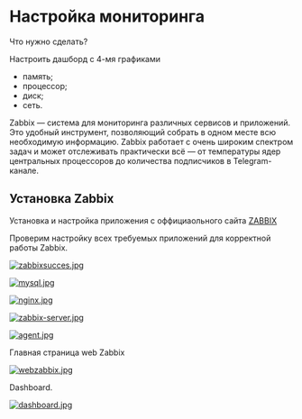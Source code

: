 # Настройка мониторинга
Что нужно сделать?

Настроить дашборд с 4-мя графиками

 - память;
 - процессор;
 - диск;
 - сеть.
  
Zabbix — система для мониторинга различных сервисов и приложений. Это удобный инструмент, позволяющий собрать в одном месте всю необходимую информацию. Zabbix работает с очень широким спектром задач и может отслеживать практически всё — от температуры ядер центральных процессоров до количества подписчиков в Telegram-канале.

## Установка Zabbix

Установка и настройка приложения с оффициаольного сайта [ZABBIX](https://www.zabbix.com/download?zabbix=6.0&os_distribution=ubuntu&os_version=22.04&components=server_frontend_agent&db=mysql&ws=nginx)

Проверим настройку всех требуемых приложений для корректной работы Zabbix.

[![zabbixsucces.jpg](https://s.iimg.su/s/08/Yjj9QNn6gul0E1Ee7QaSvDnHmetcpgTr2FpSer9g.jpg)](https://iimg.su/i/bvaSy)

[![mysql.jpg](https://s.iimg.su/s/08/CKys67wSIkakcKJbQJ1l7niiFpI3fphcj2ZhsLZR.jpg)](https://iimg.su/i/dgEJz)

[![nginx.jpg](https://s.iimg.su/s/08/wQwhScVJ7251OwnYmpNMtMV2xtE95Ig6uahQzbGA.jpg)](https://iimg.su/i/6rETy)

[![zabbix-server.jpg](https://s.iimg.su/s/08/VabSg7xSNCv1LjNIKsWQPUve6lA7NMvIGkDDzYGu.jpg)](https://iimg.su/i/7wJij)

[![agent.jpg](https://s.iimg.su/s/08/PjeOOw4kqIbFUNcbhzMcADXiMtnUDmHgoY7uph5l.jpg)](https://iimg.su/i/vy82o)

Главная страница web Zabbix

[![webzabbix.jpg](https://s.iimg.su/s/08/SYvBbB7okUwFpjdSVmfEX1Icy3XT74wdKqXl4ONc.jpg)](https://iimg.su/i/vDh9L)

Dashboard.

[![dashboard.jpg](https://s.iimg.su/s/08/CvZC3X01z1S3u3onAQ4KCHBiMhg9JWkZsQzS5qJ5.jpg)](https://iimg.su/i/lYR6q)